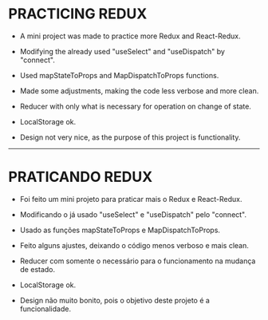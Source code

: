 # PRACTICING REDUX

- A mini project was made to practice more Redux and React-Redux.

- Modifying the already used "useSelect" and "useDispatch" by "connect".

- Used mapStateToProps and MapDispatchToProps functions.

- Made some adjustments, making the code less verbose and more clean.

- Reducer with only what is necessary for operation on change of state.

- LocalStorage ok.

- Design not very nice, as the purpose of this project is functionality.

____________________________________________________________________________________________________

# PRATICANDO REDUX

- Foi feito um mini projeto para praticar mais o Redux e React-Redux. 

- Modificando o já usado "useSelect" e "useDispatch" pelo "connect".

- Usado as funções mapStateToProps e MapDispatchToProps.

- Feito alguns ajustes, deixando o código menos verboso e mais clean.

- Reducer com somente o necessário para o funcionamento na mudança de estado.

- LocalStorage ok.

- Design não muito bonito, pois o objetivo deste projeto é a funcionalidade.